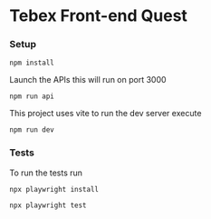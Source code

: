 # Tebex Front-end Quest

### Setup

```shell
npm install
```

Launch the APIs this will run on port 3000

```shell
npm run api
```

This project uses vite to run the dev server execute

```shell
npm run dev
```

### Tests

To run the tests run

```shell
npx playwright install
```

```shell
npx playwright test
```
